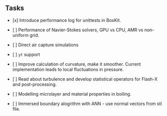## Tasks

- \[x\] Introduce performance log for unittests in BoxKit.

- \[ \] Performance of Navier-Stokes solvers, GPU vs CPU, AMR vs
  non-uniform grid.

- \[ \] Direct air capture simulations

- \[ \] `yt` support

- \[ \] Improve calculation of curvature, make it smoother. Current
  implementation leads to local fluctuations in pressure.

- \[ \] Read about turbulence and develop statistical operators for Flash-X
  and post-processing.

- \[ \] Modelling microlayer and material properties in boiling.

- \[ \] Immersed boundary alogrithm with ANN - use normal vectors from stl
  file.
